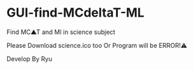 # GUI-find-MCdeltaT-ML
Find MC▲T and Ml in science subject

Please Download science.ico too Or Program will be ERROR!⚠

Develop By Ryu
